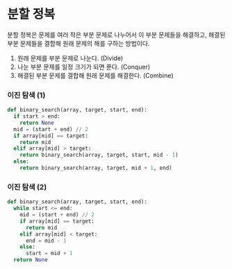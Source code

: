 # 분할 정복

분할 정복은 문제를 여러 작은 부분 문제로 나누어서 이 부분 문제들을 해결하고, 해결된 부분 문제들을 결합해 원래 문제의 해를 구하는 방법이다.

1. 원래 문제를 부분 문제로 나눈다. (Divide)
2. 나눈 부분 문제를 일정 크기가 되면 푼다. (Conquer)
3. 해결된 부분 문제를 결합해 원래 문제를 해결한다. (Combine)

### 이진 탐색 (1)

```python
def binary_search(array, target, start, end):
  if start > end:
    return None
  mid = (start + end) // 2
  if array[mid] == target:
    return mid
  elif array[mid] > target:
    return binary_search(array, target, start, mid - 1)
  else:
    return binary_search(array, target, mid + 1, end)
```

### 이진 탐색 (2)

```python
def binary_search(array, target, start, end):
  while start <= end:
    mid = (start + end) // 2
    if array[mid] == target:
      return mid
    elif array[mid] < target:
      end = mid - 1
    else:
      start = mid + 1
  return None
```
